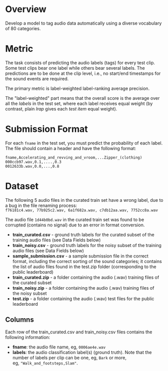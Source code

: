 # Overview

Develop a model to tag audio data automatically using a diverse vocabulary of 80 categories.

# Metric

The task consists of predicting the audio labels (tags) for every test clip. Some test clips bear one label while others bear several labels. The predictions are to be done at the clip level, i.e., no start/end timestamps for the sound events are required.

The primary metric is label-weighted label-ranking average precision. 

The  "label-weighted" part means that the overall score is the average over all the *labels* in the test set, where each label receives equal weight (by contrast, plain *lrap* gives each *test item* equal weight).

# Submission Format

For each `fname` in the test set, you must predict the probability of each label. The file should contain a header and have the following format:

```
fname,Accelerating_and_revving_and_vroom,...Zipper_(clothing)
000ccb97.wav,0.1,....,0.3
0012633b.wav,0.0,...,0.8
```

# Dataset

The following 5 audio files in the curated train set have a wrong label, due to a bug in the file renaming process:\
`f76181c4.wav, 77b925c2.wav, 6a1f682a.wav, c7db12aa.wav, 7752cc8a.wav`

The audio file `1d44b0bd.wav` in the curated train set was found to be corrupted (contains no signal) due to an error in format conversion.

- **train_curated.csv** - ground truth labels for the curated subset of the training audio files (see Data Fields below)
- **train_noisy.csv** - ground truth labels for the noisy subset of the training audio files (see Data Fields below)
- **sample_submission.csv** - a sample submission file in the correct format, including the correct sorting of the sound categories; it contains the list of audio files found in the test.zip folder (corresponding to the public leaderboard)
- **train_curated.zip** - a folder containing the audio (.wav) training files of the curated subset
- **train_noisy.zip** - a folder containing the audio (.wav) training files of the noisy subset
- **test.zip** - a folder containing the audio (.wav) test files for the public leaderboard

## Columns

Each row of the train_curated.csv and train_noisy.csv files contains the following information:

- **fname**: the audio file name, eg, `0006ae4e.wav`
- **labels**: the audio classification label(s) (ground truth). Note that the number of labels per clip can be one, eg, `Bark` or more, eg, `"Walk_and_footsteps,Slam"`.